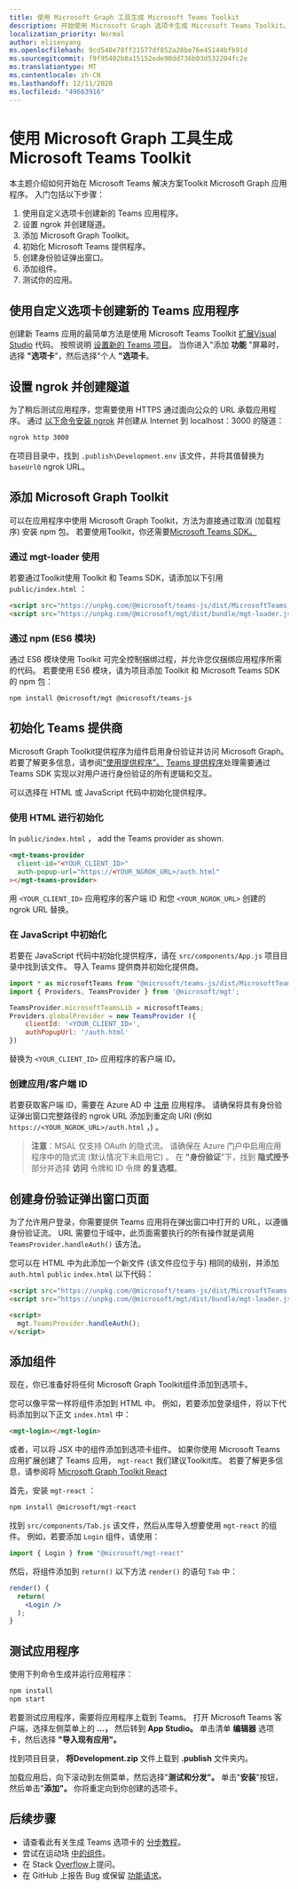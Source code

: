 ```yaml
---
title: 使用 Microsoft Graph 工具生成 Microsoft Teams Toolkit
description: 开始使用 Microsoft Graph 选项卡生成 Microsoft Teams Toolkit。
localization_priority: Normal
author: elisenyang
ms.openlocfilehash: 9cd548e78ff21577df852a28be76e45144bfb91d
ms.sourcegitcommit: f9f95402b8a15152ede90dd736b03d532204fc2e
ms.translationtype: MT
ms.contentlocale: zh-CN
ms.lasthandoff: 12/11/2020
ms.locfileid: "49663916"
---
```

# <a name="build-a-microsoft-teams-tab-with-the-microsoft-graph-toolkit"></a>使用 Microsoft Graph 工具生成 Microsoft Teams Toolkit

本主题介绍如何开始在 Microsoft Teams 解决方案Toolkit Microsoft Graph 应用程序。 入门包括以下步骤：

1. 使用自定义选项卡创建新的 Teams 应用程序。
2. 设置 ngrok 并创建隧道。
3. 添加 Microsoft Graph Toolkit。
4. 初始化 Microsoft Teams 提供程序。
5. 创建身份验证弹出窗口。
6. 添加组件。
7. 测试你的应用。

## <a name="create-a-new-teams-application-with-a-custom-tab"></a>使用自定义选项卡创建新的 Teams 应用程序

创建新 Teams 应用的最简单方法是使用 Microsoft Teams Toolkit [扩展Visual Studio](https://marketplace.visualstudio.com/items?itemName=TeamsDevApp.ms-teams-vscode-extension) 代码。 按照说明 [设置新的 Teams 项目](/microsoftteams/platform/toolkit/visual-studio-code-overview#set-up-a-new-teams-project)。 当你进入"添加 **功能** "屏幕时，选择 **"选项卡**"，然后选择"个人 **"选项卡**。

## <a name="set-up-ngrok-and-create-a-tunnel"></a>设置 ngrok 并创建隧道

为了稍后测试应用程序，您需要使用 HTTPS 通过面向公众的 URL 承载应用程序。 通过 [以下命令安装 ngrok](https://ngrok.com/download) 并创建从 Internet 到 localhost：3000 的隧道：

```bash
ngrok http 3000
```
在项目目录中，找到 `.publish\Development.env` 该文件，并将其值替换为 `baseUrl0` ngrok URL。

## <a name="add-the-microsoft-graph-toolkit"></a>添加 Microsoft Graph Toolkit

可以在应用程序中使用 Microsoft Graph Toolkit，方法为直接通过取消 (加载程序) 安装 npm 包。 若要使用Toolkit，你还需要[Microsoft Teams SDK。](/javascript/api/overview/msteams-client?view=msteams-client-js-latest)

### <a name="use-via-mgt-loader"></a>通过 mgt-loader 使用
若要通过Toolkit使用 Toolkit 和 Teams SDK，请添加以下引用 `public/index.html` ：

```html
<script src="https://unpkg.com/@microsoft/teams-js/dist/MicrosoftTeams.min.js" crossorigin="anonymous"></script>
<script src="https://unpkg.com/@microsoft/mgt/dist/bundle/mgt-loader.js"></script>
```

### <a name="use-via-npm-es6-modules"></a>通过 npm (ES6 模块) 
通过 ES6 模块使用 Toolkit 可完全控制捆绑过程，并允许您仅捆绑应用程序所需的代码。 若要使用 ES6 模块，请为项目添加 Toolkit 和 Microsoft Teams SDK 的 npm 包：

```bash
npm install @microsoft/mgt @microsoft/teams-js
```

## <a name="initialize-the-teams-provider"></a>初始化 Teams 提供商

Microsoft Graph Toolkit提供程序为组件启用身份验证并访问 Microsoft Graph。 若要了解更多信息，请参阅["使用提供程序"。](../providers/providers.md) [Teams 提供程序](../providers/teams.md)处理需要通过 Teams SDK 实现以对用户进行身份验证的所有逻辑和交互。

可以选择在 HTML 或 JavaScript 代码中初始化提供程序。 

### <a name="initialize-in-html"></a>使用 HTML 进行初始化

In `public/index.html` ， add the Teams provider as shown.

```html
<mgt-teams-provider
  client-id="<YOUR_CLIENT_ID>"
  auth-popup-url="https://<YOUR_NGROK_URL>/auth.html"
></mgt-teams-provider>
```

用 `<YOUR_CLIENT_ID>` 应用程序的客户端 ID 和您 `<YOUR_NGROK_URL>` 创建的 ngrok URL 替换。

### <a name="initialize-in-javascript"></a>在 JavaScript 中初始化

若要在 JavaScript 代码中初始化提供程序，请在 `src/components/App.js` 项目目录中找到该文件。 导入 Teams 提供商并初始化提供商。

```js
import * as microsoftTeams from "@microsoft/teams-js/dist/MicrosoftTeams";
import { Providers, TeamsProvider } from '@microsoft/mgt';

TeamsProvider.microsoftTeamsLib = microsoftTeams;
Providers.globalProvider = new TeamsProvider ({
    clientId: '<YOUR_CLIENT_ID>',
    authPopupUrl: '/auth.html'
})
```
替换为 `<YOUR_CLIENT_ID>` 应用程序的客户端 ID。

### <a name="creating-an-appclient-id"></a>创建应用/客户端 ID
若要获取客户端 ID，需要在 Azure AD 中 [注册](../../auth-register-app-v2.md) 应用程序。 请确保将具有身份验证弹出窗口完整路径的 ngrok URL 添加到重定向 URI (例如 `https://<YOUR_NGROK_URL>/auth.html` ，) 。
>**注意**：MSAL 仅支持 OAuth 的隐式流。 请确保在 Azure 门户中启用应用程序中的隐式流 (默认情况下未启用它) 。 在 **"身份验证**"下，找到 **隐式授予** 部分并选择 **访问** 令牌和 ID 令牌 **的复选框**。 

## <a name="create-the-auth-popup-page"></a>创建身份验证弹出窗口页面

为了允许用户登录，你需要提供 Teams 应用将在弹出窗口中打开的 URL，以遵循身份验证流。 URL 需要位于域中，此页面需要执行的所有操作就是调用 `TeamsProvider.handleAuth()` 该方法。

您可以在 HTML 中为此添加一个新文件 (该文件应位于与) 相同的级别，并添加 `auth.html` `public` `index.html` 以下代码： 

```html
<script src="https://unpkg.com/@microsoft/teams-js/dist/MicrosoftTeams.min.js" crossorigin="anonymous"></script>
<script src="https://unpkg.com/@microsoft/mgt/dist/bundle/mgt-loader.js"></script>

<script>
  mgt.TeamsProvider.handleAuth();
</script>
```

## <a name="add-components"></a>添加组件

现在，你已准备好将任何 Microsoft Graph Toolkit组件添加到选项卡。 

您可以像平常一样将组件添加到 HTML 中。 例如，若要添加登录组件，将以下代码添加到以下正文 `index.html` 中：

```html
<mgt-login></mgt-login>
```

或者，可以将 JSX 中的组件添加到选项卡组件。 如果你使用 Microsoft Teams 应用扩展创建了 Teams 应用， `mgt-react` 我们建议Toolkit库。 若要了解更多信息，请参阅将 [Microsoft Graph Toolkit React](./use-toolkit-with-react.md)

首先，安装 `mgt-react` ：

```bash
npm install @microsoft/mgt-react
```

找到 `src/components/Tab.js` 该文件，然后从库导入想要使用 `mgt-react` 的组件。 例如，若要添加 `Login` 组件，请使用：

```js
import { Login } from "@microsoft/mgt-react"
```

然后，将组件添加到 `return()` 以下方法 `render()` 的语句 `Tab` 中：

```jsx
render() {
  return(
    <Login />
  );
}
```

## <a name="test-your-application"></a>测试应用程序

使用下列命令生成并运行应用程序：
```bash
npm install
npm start
```

若要测试应用程序，需要将应用程序上载到 Teams。 打开 Microsoft Teams 客户端，选择左侧菜单上的 **...，** 然后转到 **App Studio。** 单击清单 **编辑器** 选项卡，然后选择 **"导入现有应用"。**

找到项目目录， **将Development.zip** 文件上载到 **.publish** 文件夹内。

加载应用后，向下滚动到左侧菜单，然后选择"**测试和分发"。** 单击"**安装**"按钮，然后单击"**添加"。** 你将重定向到你创建的选项卡。

## <a name="next-steps"></a>后续步骤
- 请查看此有关生成 Teams 选项卡的 [分步教程](https://developer.microsoft.com/graph/blogs/a-lap-around-microsoft-graph-toolkit-day-10-microsoft-graph-toolkit-teams-provider/)。
- 尝试在运动场 [中的组件](https://mgt.dev)。
- 在 Stack [Overflow](https://aka.ms/mgt-question)上提问。
- 在 GitHub 上报告 Bug 或保留 [功能请求](https://aka.ms/mgt)。